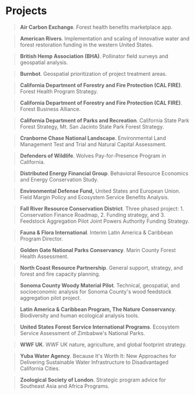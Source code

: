 # Projects

> **Air Carbon Exchange**. Forest health benefits marketplace app.  
  
> **American Rivers**. Implementation and scaling of innovative water and forest restoration funding in the western United States.  
  
> **British Hemp Association (BHA)**. Pollinator field surveys and geospatial analysis.  
  
> **Burnbot**. Geospatial prioritization of project treatment areas.  
  
> **California Department of Forestry and Fire Protection (CAL FIRE)**. Forest Health Program Strategy.  

> **California Department of Forestry and Fire Protection (CAL FIRE)**. Forest Business Alliance.  
  
> **California Department of Parks and Recreation**. California State Park Forest Strategy, Mt. San Jacinto State Park Forest Strategy.  
  
> **Cranborne Chase National Landscape**. Environmental Land Management Test and Trial and Natural Capital Assessment.  
  
> **Defenders of Wildlife**. Wolves Pay-for-Presence Program in California.  
  
> **Distributed Energy Financial Group**. Behavioral Resource Economics and Energy Conservation Study.  
  
> **Environmental Defense Fund,** United States and European Union. Field Margin Policy and Ecosystem Service Benefits Analysis.  
  
> **Fall River Resource Conservation District**. Three phased project: 1. Conservation Finance Roadmap, 2. Funding strategy, and 3. Feedstock Aggregation Pilot Joint Powers Authority Funding Strategy.  
  
> **Fauna & Flora International**. Interim Latin America & Caribbean Program Director.  
  
> **Golden Gate National Parks Conservancy**. Marin County Forest Health Assessment.  
  
> **North Coast Resource Partnership**. General support, strategy, and forest and fire capacity planning.  

> **Sonoma County Woody Material Pilot**. Technical, geospatial, and socioeconomic analysis for Sonoma County's wood feedstock aggregation pilot project.  

> **Latin America & Caribbean Program, The Nature Conservancy**. Biodiversity and human ecological analysis tools.
  
> **United States Forest Service International Programs**. Ecosystem Service Assessment of Zimbabwe's National Parks. 

> **WWF UK**. WWF UK nature, agriculture, and global footprint strategy.
  
> **Yuba Water Agency**. Because It's Worth It: New Approaches for Delivering Sustainable Water Infrastructure to Disadvantaged California Cities.  
  
> **Zoological Society of London**. Strategic program advice for Southeast Asia and Africa Programs.